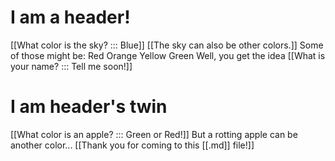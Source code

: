 # I am a header!
[[What color is the sky? ::: Blue]]
[[The sky can also be other colors.]]
Some of those might be:
Red
Orange
Yellow
Green
Well, you get the idea
[[What is your name? ::: Tell me soon!]]
# I am header's twin
[[What color is an apple? ::: Green or Red!]]
But a rotting apple can be another color...
[[Thank you for coming to this [[.md]] file!]]